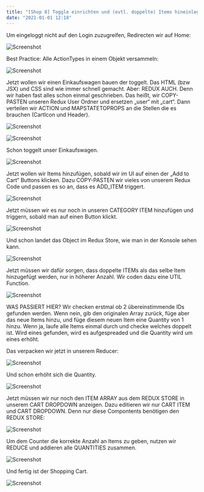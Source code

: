 ```yaml
---
title: "[Shop 8] Toggle einrichten und (evtl. doppelte) Items hineinlegen"
date: "2021-01-01 12:18"
---
```


Um eingeloggt nicht auf den Login zuzugreifen, Redirecten wir auf Home:

![Screenshot](../images/18-1.jpg)

Best Practice: Alle ActionTypes in einem Objekt versammeln:

![Screenshot](../images/18-2.jpg)

Jetzt wollen wir einen Einkaufswagen bauen der toggelt. Das HTML (bzw JSX) und CSS sind wie immer schnell gemacht. Aber: REDUX AUCH. Denn wir haben fast alles schon einmal geschrieben. Das heißt, wir COPY-PASTEN unseren Redux User Ordner und ersetzen „user“ mit „cart“. Dann verteilen wir ACTION und MAPSTATETOPROPS an die Stellen die es brauchen (CartIcon und Header).

![Screenshot](../images/18-3.jpg)

![Screenshot](../images/18-4.jpg)

Schon toggelt unser Einkaufswagen.

![Screenshot](../images/18-5.jpg)

Jetzt wollen wir Items hinzufügen, sobald wir im UI auf einen der „Add to Cart“ Buttons klicken. Dazu COPY-PASTEN wir vieles von unserem Redux Code und passen es so an, dass es ADD_ITEM triggert.

![Screenshot](../images/18-6.jpg)

Jetzt müssen wir es nur noch in unseren CATEGORY ITEM hinzufügen und triggern, sobald man auf einen Button klickt.

![Screenshot](../images/18-7.jpg)

Und schon landet das Object im Redux Store, wie man in der Konsole sehen kann.

![Screenshot](../images/18-8.jpg)

Jetzt müssen wir dafür sorgen, dass doppelte ITEMs als das selbe Item hinzugefügt werden, nur in höherer Anzahl. Wir coden dazu eine UTIL Function.

![Screenshot](../images/18-9.jpg)

WAS PASSIERT HIER? Wir checken erstmal ob 2 übereinstimmende IDs gefunden werden. Wenn nein, gib den originalen Array zurück, füge aber das neue Items hinzu, und füge diesem neuen Item eine Quantity von 1 hinzu. Wenn ja, laufe alle Items einmal durch und checke welches doppelt ist. Wird eines gefunden, wird es aufgespreaded und die Quantity wird um eines erhöht.

Das verpacken wir jetzt in unserem Reducer:

![Screenshot](../images/18-10.jpg)

Und schon erhöht sich die Quantity.

![Screenshot](../images/18-11.jpg)

Jetzt müssen wir nur noch den ITEM ARRAY aus dem REDUX STORE in unserem CART DROPDOWN anzeigen. Dazu editieren wir nur CART ITEM und CART DROPDOWN. Denn nur diese Compontents benötigen den REDUX STORE:

![Screenshot](../images/18-12.jpg)

Um dem Counter die korrekte Anzahl an Items zu geben, nutzen wir REDUCE und addieren alle QUANTITIES zusammen.

![Screenshot](../images/18-13.jpg)

Und fertig ist der Shopping Cart.

![Screenshot](../images/18-14.jpg)

